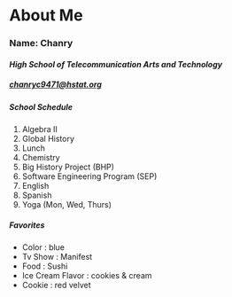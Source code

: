 # About Me
### Name: Chanry 
#### _High School of Telecommunication Arts and Technology_
##### chanryc9471@hstat.org
##### School Schedule 
1. Algebra II
2. Global History
3. Lunch
4. Chemistry
5. Big History Project (BHP)
6. Software Engineering Program (SEP)
7. English
8. Spanish
9. Yoga (Mon, Wed, Thurs)

##### Favorites
* Color : blue 
* Tv Show : Manifest <br>
* Food : Sushi <br>
* Ice Cream Flavor : cookies & cream <br>
* Cookie : red velvet <br>
